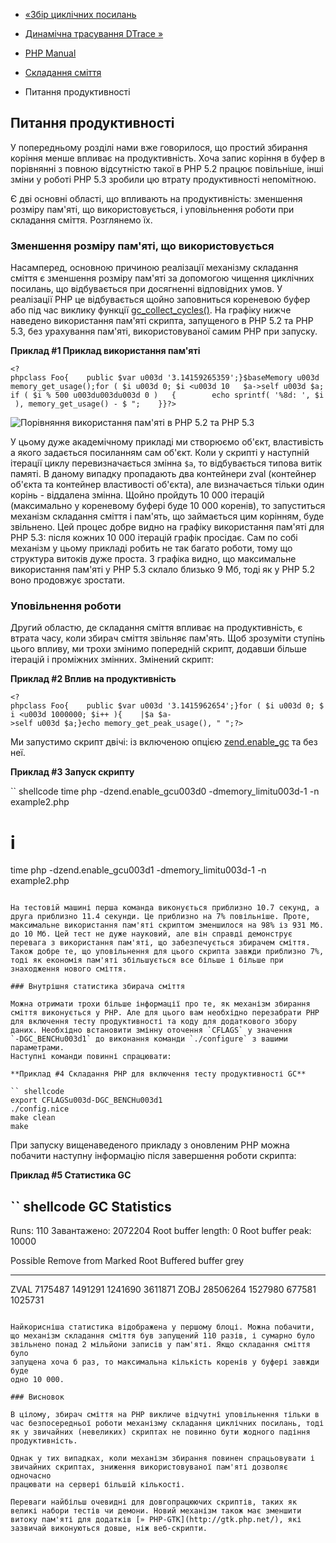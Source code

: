 - [«Збір циклічних посилань](features.gc.collecting-cycles.md)
- [Динамічна трасування DTrace »](features.dtrace.md)

- [PHP Manual](index.md)
- [Складання сміття](features.gc.md)
- Питання продуктивності

## Питання продуктивності

У попередньому розділі нами вже говорилося, що простий збирання коріння менше
впливає на продуктивність. Хоча запис коріння в буфер в порівнянні з
повною відсутністю такої в PHP 5.2 працює повільніше, інші
зміни у роботі PHP 5.3 зробили цю втрату продуктивності
непомітною.

Є дві основні області, що впливають на продуктивність: зменшення
розміру пам'яті, що використовується, і уповільнення роботи при складання сміття.
Розглянемо їх.

### Зменшення розміру пам'яті, що використовується

Насамперед, основною причиною реалізації механізму складання сміття
є зменшення розміру пам'яті за допомогою чищення
циклічних посилань, що відбувається при досягненні відповідних
умов. У реалізації PHP це відбувається щойно заповниться кореневою
буфер або під час виклику функції
[gc_collect_cycles()](function.gc-collect-cycles.md). На графіку нижче
наведено використання пам'яті скрипта, запущеного в PHP 5.2 та PHP 5.3,
без урахування пам'яті, використовуваної самим PHP при запуску.

**Приклад #1 Приклад використання пам'яті**

` <?phpclass Foo{    public $var u003d '3.14159265359';}$baseMemory u003d memory_get_usage();for ( $i u003d 0; $i <u003d 10   $a->self u003d $a; if ( $i % 500 u003du003du003d 0 )   {        echo sprintf( '%8d: ', $i ), memory_get_usage() - $
";    }}?> `

![Порівняння використання пам'яті в PHP 5.2 та PHP
5.3](images/12f37b1c6963c1c5c18f30495416a197-gc-benchmark.png)

У цьому дуже академічному прикладі ми створюємо об'єкт, властивість a
якого задається посиланням сам об'єкт. Коли у скрипті у наступній
ітерації циклу перевизначається змінна `$a`, то відбувається типова
витік памяті. В даному випадку пропадають два контейнери zval (контейнер
об'єкта та контейнер властивості об'єкта), але визначається тільки один
корінь - віддалена змінна. Щойно пройдуть 10 000 ітерацій
(максимально у кореневому буфері буде 10 000 коренів), то запуститься
механізм складання сміття і пам'ять, що займається цим корінням, буде
звільнено. Цей процес добре видно на графіку використання пам'яті
для PHP 5.3: після кожних 10 000 ітерацій графік просідає. Сам по собі
механізм у цьому прикладі робить не так багато роботи, тому що
структура витоків дуже проста. З графіка видно, що максимальне
використання пам'яті у PHP 5.3 склало близько 9 Мб, тоді як у PHP 5.2
воно продовжує зростати.

### Уповільнення роботи

Другий областю, де складання сміття впливає на продуктивність,
є втрата часу, коли збирач сміття звільняє пам'ять. Щоб
зрозуміти ступінь цього впливу, ми трохи змінимо попередній скрипт,
додавши більше ітерацій і проміжних змінних. Змінений
скрипт:

**Приклад #2 Вплив на продуктивність**

` <?phpclass Foo{    public $var u003d '3.1415962654';}for ( $i u003d 0; $i <u003d 1000000; $i++ ){    |$a $a->self u003d $a;}echo memory_get_peak_usage(), "
";?> `

Ми запустимо скрипт двічі: із включеною опцією
[zend.enable_gc](info.configuration.md#ini.zend.enable-gc) та без неї.

**Приклад #3 Запуск скрипту**

`` shellcode
time php -dzend.enable_gcu003d0 -dmemory_limitu003d-1 -n example2.php
# і
time php -dzend.enable_gcu003d1 -dmemory_limitu003d-1 -n example2.php
````

На тестовій машині перша команда виконується приблизно 10.7 секунд, а
друга приблизно 11.4 секунди. Це приблизно на 7% повільніше. Проте,
максимальне використання пам'яті скриптом зменшилося на 98% із 931 Мб.
до 10 Мб. Цей тест не дуже науковий, але він справді демонструє
перевага з використання пам'яті, що забезпечується збирачем сміття.
Також добре те, що уповільнення для цього скрипта завжди приблизно 7%,
тоді як економія пам'яті збільшується все більше і більше при
знаходження нового сміття.

### Внутрішня статистика збирача сміття

Можна отримати трохи більше інформації про те, як механізм збирання
сміття виконується у PHP. Але для цього вам необхідно перезабрати PHP
для включення тесту продуктивності та коду для додаткового збору
даних. Необхідно встановити змінну оточення `CFLAGS` у значення
`-DGC_BENCHu003d1` до виконання команди `./configure` з вашими параметрами.
Наступні команди повинні спрацювати:

**Приклад #4 Складання PHP для включення тесту продуктивності GC**

`` shellcode
export CFLAGSu003d-DGC_BENCHu003d1
./config.nice
make clean
make
````

При запуску вищенаведеного прикладу з оновленим PHP можна побачити
наступну інформацію після завершення роботи скрипта:

**Приклад #5 Статистика GC**

`` shellcode
GC Statistics
-------------
Runs: 110
Завантажено: 2072204
Root buffer length: 0
Root buffer peak: 10000

Possible Remove from Marked
Root Buffered buffer grey
-------- -------- -------------- ------
ZVAL 7175487 1491291 1241690 3611871
ZOBJ 28506264 1527980 677581 1025731
````

Найкорисніша статистика відображена у першому блоці. Можна побачити,
що механізм складання сміття був запущений 110 разів, і сумарно було
звільнено понад 2 мільйони записів у пам'яті. Якщо складання сміття було
запущена хоча б раз, то максимальна кількість коренів у буфері завжди буде
одно 10 000.

### Висновок

В цілому, збирач сміття на PHP викличе відчутні уповільнення тільки в
час безпосередньої роботи механізму складання циклічних посилань, тоді
як у звичайних (невеликих) скриптах не повинно бути жодного падіння
продуктивність.

Однак у тих випадках, коли механізм збирання повинен спрацьовувати і
звичайних скриптах, зниження використовуваної пам'яті дозволяє одночасно
працювати на сервері більшій кількості.

Переваги найбільш очевидні для довгопрацюючих скриптів, таких як
великі набори тестів чи демони. Новий механізм також має зменшити
витоку пам'яті для додатків [» PHP-GTK](http://gtk.php.net/), які
зазвичай виконуються довше, ніж веб-скрипти.
